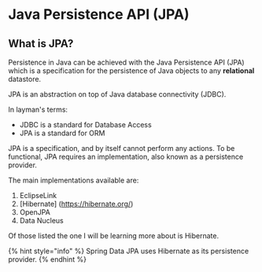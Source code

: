 # Java Persistence API (JPA)

## What is JPA?
Persistence in Java can be achieved with the Java Persistence API (JPA) which is a specification for the persistence
of Java objects to any **relational** datastore.

JPA is an abstraction on top of Java database connectivity (JDBC). 

In layman's terms:

- JDBC is a standard for Database Access
- JPA is a standard for ORM

JPA is a specification, and by itself cannot perform any actions. To be functional, JPA requires an implementation,
also known as a persistence provider.

The main implementations available are:
1. EclipseLink
2. [Hibernate] (https://hibernate.org/)
3. OpenJPA
4. Data Nucleus

Of those listed the one I will be learning more about is Hibernate.

{% hint style="info" %}
Spring Data JPA uses Hibernate as its persistence provider.
{% endhint %}